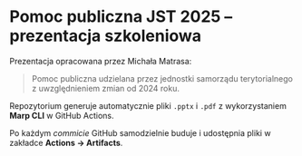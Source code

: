 # Pomoc publiczna JST 2025 – prezentacja szkoleniowa

Prezentacja opracowana przez Michała Matrasa:
> Pomoc publiczna udzielana przez jednostki samorządu terytorialnego z uwzględnieniem zmian od 2024 roku.

Repozytorium generuje automatycznie pliki `.pptx` i `.pdf` z wykorzystaniem **Marp CLI** w GitHub Actions.

Po każdym *commicie* GitHub samodzielnie buduje i udostępnia pliki w zakładce **Actions → Artifacts**.
